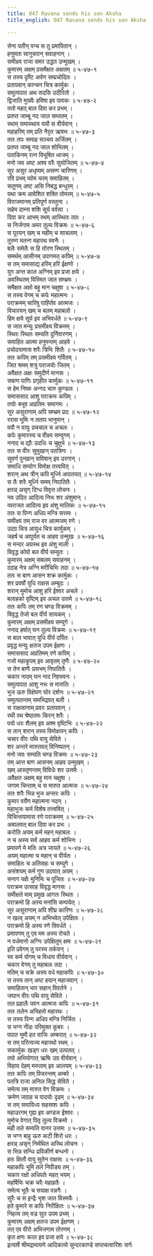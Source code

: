 ```yaml
---
title: 047 Ravana sends his son Aksha
title_english: 047 Ravana sends his son Aksha

---
```

<div class="audioEmbed"  caption="श्रीराम-हरिसीताराममूर्ति-घनपाठिभ्यां वचनम्" src="https://archive.org/download/Ramayana-recitation-Sriram-harisItArAmamUrti-Ghanapaati-v2/Kanda_5/Kanda_5_SK-047-Ravana_sends_his_son_Aksha.mp3"></div>

सेना पतीन् पन्च स तु प्रमापितान् ।  
हनूमता सानुचरान् सवाहनान् ।  
समीक्ष्य राजा समर उद्धत उन्मुखम् ।  
कुमारम् अक्षम् प्रसमैक्षत अक्षतम् ॥ ५-४७-१  
स तस्य दृष्टि अर्पण सम्प्रचोदितः ।  
प्रतापवान् कान्चन चित्र कार्मुकः ।  
समुत्पपात अथ सदसि उदीरितो ।  
द्विजाति मुख्यैः हविषा इव पावकः ॥ ५-४७-२  
ततो महत् बाल दिवा कर प्रभम् ।  
प्रतप्त जाम्बू नद जाल सम्ततम् ।  
रथाम् समास्थाय ययौ स वीर्यवान् ।  
महाहरिम् तम् प्रति नैरृत ऋषभः ॥ ५-४७-३  
ततः तपः सम्ग्रह सञ्चय अर्जितम् ।  
प्रतप्त जाम्बू नद जाल शोभितम् ।  
पताकिनम् रत्न विभूषित ध्वजम् ।  
मनो जव अष्ट अश्व वरैः सुयोजितम् ॥ ५-४७-४  
सुर असुर अधृष्यम् असम्ग चारिणम् ।  
रवि प्रभम् व्योम चरम् समाहितम् ।  
सतूणम् अष्ट असि निबद्ध बन्धुरम् ।  
यथा क्रम आवेशित शक्ति तोमरम् ॥ ५-४७-५  
विराजमानम् प्रतिपूर्ण वस्तुना ।  
सहेम दाम्ना शशि सूर्य वर्वसा ।  
दिवा कर आभम् रथम् आस्थितः ततः ।  
स निर्जगाम अमर तुल्य विक्रमः ॥ ५-४७-६  
स पूरयन् खम् च महीम् च साचलाम् ।  
तुरम्ग मतन्ग महारथ स्वनैः ।  
बलैः समेतैः स हि तोरण स्थितम् ।  
समर्थम् आसीनम् उपागमत् कपिम् ॥ ५-४७-७  
स तम् समासाद्य हरिम् हरि ईक्षणो ।  
युग अन्त काल अग्निम् इव प्रजा क्षये ।  
अवस्थितम् विस्मित जात सम्भ्रमः ।  
समैक्षत अक्षो बहु मान चक्षुषा ॥ ५-४७-८  
स तस्य वेगम् च कपेः महात्मनः ।  
पराक्रमम् चारिषु पार्ह्तिव आत्मजः ।  
विचारयन् खम् च बलम् महाबलो ।  
हिम क्षये सूर्य इव अभिवर्धते ॥ ५-४७-९  
स जात मन्युः प्रसमीक्ष्य विक्रमम् ।  
स्थिरः स्थितः सम्यति दुर्निवारणम् ।  
समाहित आत्मा हनुमन्तम् आहवे ।  
प्रचोदयामास शरैः त्रिभिः शितैः ॥ ५-४७-१०  
ततः कपिम् तम् प्रसमीक्ष्य गर्वितम् ।  
जित श्रमम् शत्रु पराजयोः जितम् ।  
अवैक्षत अक्षः समुदीर्ण मानसः ।  
सबाण पाणिः प्रगृहीत कार्मुकः ॥ ५-४७-११  
स हेम निष्क अन्गद चारु कुण्डलः ।  
समाससाद आशु पराक्रमः कपिम् ।  
तयोः बभूव अप्रतिमः समागमः ।  
सुर असुराणाम् अपि सम्भ्रम प्रदः ॥ ५-४७-१२  
ररास भूमिः न तताप भानुमान् ।  
ववौ न वायुः प्रचचाल च अचलः ।  
कपेः कुमारस्य च वीक्ष्य सम्युगम् ।  
ननाद च द्यौः उदधिः च चुक्षुभे ॥ ५-४७-१३  
ततः स वीरः सुमुखान् पतत्रिणः ।  
सुवर्ण पुन्खान् सविषान् इव उरगान् ।  
समाधि सम्योग विमोक्ष तत्त्ववित् ।  
शरान् अथ त्रीन् कपि मूर्ध्नि अपातयत् ॥ ५-४७-१४  
स तैः शरैः मूर्ध्नि समम् निपातितैः ।  
क्षरन्न् असृग् दिग्ध विवृत्त लोचनः ।  
नव उदित आदित्य निभः शर अंशुमान् ।  
व्यराजत आदित्य इव अंशु मालिकः ॥ ५-४७-१५  
ततः स पिन्ग अधिप मन्त्रि सत्तमः ।  
समीक्ष्य तम् राज वर आत्मजम् रणे ।  
उदग्र चित्र आयुध चित्र कार्मुकम् ।  
जहर्ष च आपूर्यत च आहव उन्मुखः ॥ ५-४७-१६  
स मन्दर अग्रस्थ इव अंशु माली ।  
विवृद्ध कोपो बल वीर्य सम्युतः ।  
कुमारम् अक्षम् सबलम् सवाहनम् ।  
ददाह नेत्र अग्नि मरीचिभिः तदा ॥ ५-४७-१७  
ततः स बाण आसन शक्र कार्मुकः ।  
शर प्रवर्षो युधि राक्षस अम्बुदः ।  
शरान् मुमोच आशु हरि ईश्वर अचले ।  
बलाहको वृष्टिम् इव अचल उत्तमे ॥ ५-४७-१८  
ततः कपिः तम् रण चण्ड विक्रमम् ।  
विवृद्ध तेजो बल वीर्य सायकम् ।  
कुमारम् अक्षम् प्रसमीक्ष्य सम्युगे ।  
ननाद हर्षात् घन तुल्य विक्रमः ॥ ५-४७-१९  
स बाल भावात् युधि वीर्य दर्पितः ।  
प्रवृद्ध मन्युः क्षतज उपम ईक्षणः ।  
समाससाद अप्रतिमम् रणे कपिम् ।  
गजो महाकूपम् इव आवृतम् तृणैः ॥ ५-४७-२०  
स तेन बाणैः प्रसभम् निपातितैः ।  
चकार नादम् घन नाद निह्स्वनः ।  
समुत्पपात आशु नभः स मारुतिः ।  
भुज ऊरु विक्षेपण घोर दर्शनः ॥ ५-४७-२१  
समुत्पतन्तम् समभिद्रवत् बली ।  
स राक्षसानाम् प्रवरः प्रतापवान् ।  
रथी रथ श्रेष्ठतमः किरन् शरैः ।  
पयो धरः शैलम् इव अश्म वृष्टिभिः ॥ ५-४७-२२  
स तान् शरान् तस्य विमोक्षयन् कपिः ।  
चचार वीरः पथि वायु सेविते ।  
शर अन्तरे मारुतवत् विनिष्पतन् ।  
मनो जवः सम्यति चण्ड विक्रमः ॥ ५-४७-२३  
तम् आत्त बाण आसनम् आहव उन्मुखम् ।  
खम् आस्तृणन्तम् विविधैः शर उत्तमैः ।  
अवैक्षत अक्षम् बहु मान चक्षुषा ।  
जगाम चिन्ताम् च स मारुत आत्मजः ॥ ५-४७-२४  
ततः शरैः भिन्न भुज अन्तरः कपिः ।  
कुमार वर्येण महात्मना नदन् ।  
महाभुजः कर्म विशेष तत्त्ववित् ।  
विचिन्तयामास रणे पराक्रमम् ॥ ५-४७-२५  
अबालवत् बाल दिवा कर प्रभः ।  
करोति अयम् कर्म महन् महाबलः ।  
न च अस्य सर्व आहव कर्म शोभिनः ।  
प्रमापणे मे मतिः अत्र जायते ॥ ५-४७-२६  
अयम् महात्मा च महान् च वीर्यतः ।  
समाहितः च अतिसहः च सम्युगे ।  
असंशयम् कर्म गुण उदयात् अयम् ।  
सनाग यक्षैः मुनिभिः च पूजितः ॥ ५-४७-२७  
पराक्रम उत्साह विवृद्ध मानसः ।  
समीक्षते माम् प्रमुख आगतः स्थितः ।  
पराक्रमो हि अस्य मनांसि कम्पयेत् ।  
सुर असुराणाम् अपि शीघ्र कारिणः ॥ ५-४७-२८  
न खल्व् अयम् न अभिभवेत् उपेक्षितः ।  
पराक्रमो हि अस्य रणे विवर्धते ।  
प्रमापणम् तु एव मम अस्य रोचते ।  
न वर्धमानो अग्निः उपेक्षितुम् क्षमः ॥ ५-४७-२९  
इति प्रवेगम् तु परस्य तर्कयन् ।  
स्व कर्म योगम् च विधाय वीर्यवान् ।  
चकार वेगम् तु महाबलः तदा ।  
मतिम् च चक्रे अस्य वधे महाकपिः ॥ ५-४७-३०  
स तस्य तान् अष्ट हयान् महाजवान् ।  
समाहितान् भार सहान् विवर्तने ।  
जघान वीरः पथि वायु सेविते ।  
तल प्रहालैः पवन आत्मजः कपिः ॥ ५-४७-३१  
ततः तलेन अभिहतो महारथः ।  
स तस्य पिन्ग अधिप मन्त्रि निर्जितः ।  
स भग्न नीडः परिमुक्त कूबरः ।  
पपात भूमौ हत वाजिः अम्बरात् ॥ ५-४७-३२  
स तम् परित्यज्य महारथो रथम् ।  
सकार्मुकः खड्ग धरः खम् उत्पतत् ।  
तपो अभियोगात् ऋषिः उग्र वीर्यवान् ।  
विहाय देहम् मरुताम् इव आलयम् ॥ ५-४७-३३  
ततः कपिः तम् विचरन्तम् अम्बरे ।  
पतत्रि राजा अनिल सिद्ध सेविते ।  
समेत्य तम् मारुत वेग विक्रमः ।  
क्रमेण जग्राह च पादयोः दृढम् ॥ ५-४७-३४  
स तम् समाविध्य सहस्रशः कपिः ।  
महाउरगम् गृह्य इव अण्डज ईश्वरः ।  
मुमोच वेगात् पितृ तुल्य विक्रमो ।  
मही तले सम्यति वानर उत्तमः ॥ ५-४७-३५  
स भग्न बाहु ऊरु कटी शिरो धरः ।  
क्षरन्न् असृन् निर्मथित अस्थि लोचनः ।  
स भिन्न सन्धिः प्रविकीर्ण बन्धनो ।  
हतः क्षितौ वायु सुतेन राक्षसः ॥ ५-४७-३६  
महाकपिः भूमि तले निपीड्य तम् ।  
चकार रक्षो अधिपतेः महत् भयम् ।  
महर्षिभिः चक्र चरैः महाव्रतैः ।  
समेत्य भूतैः च सयाक्ष पन्नगैः ।  
सुरैः च स इन्द्रैः भृश जात विस्मयैः ।  
हते कुमारे स कपिः निरीक्षितः ॥ ५-४७-३७  
निहत्य तम् वज्र सुत उपम प्रभम् ।  
कुमारम् अक्षम् क्षतज उपम ईक्षणम् ।  
तत् एव वीरो अभिजगाम तोरणम् ।  
कृत क्षणः काल इव प्रजा क्षये ॥ ५-४७-३८  
इत्यार्षे श्रीमद्रामायणे आदिकाव्ये सुन्दरकाण्डे सप्तचत्वारिंशः सर्गः